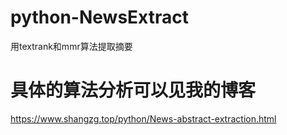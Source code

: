 # python-NewsExtract
用textrank和mmr算法提取摘要

# 具体的算法分析可以见我的博客
https://www.shangzg.top/python/News-abstract-extraction.html 
